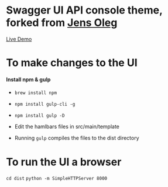 
# Swagger UI API console theme, forked from [Jens Oleg](https://github.com/jensoleg/swagger-ui)

[Live Demo](http://swaggerui.herokuapp.com/?url=http://petstore.swagger.io/v2/swagger.json) 

# To make changes to the UI

#### Install npm & gulp

- `brew install npm`
- `npm install gulp-cli -g`
- `npm install gulp -D`

- Edit the hamlbars files in src/main/template
- Running `gulp` compiles the files to the dist directory

# To run the UI a browser

`cd dist`
`python -m SimpleHTTPServer 8000`
